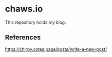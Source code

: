 # chaws.io
This repository holds my blog.

## References
https://chirpy.cotes.page/posts/write-a-new-post/
